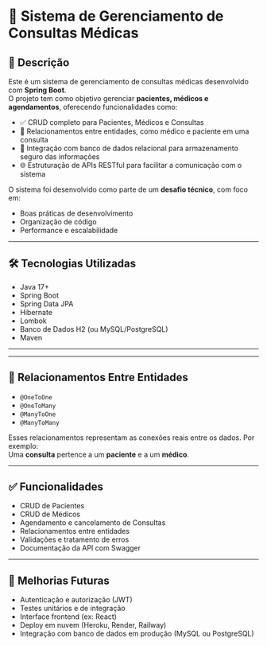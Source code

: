 # 🏥 Sistema de Gerenciamento de Consultas Médicas

## 📄 Descrição

Este é um sistema de gerenciamento de consultas médicas desenvolvido com **Spring Boot**.  
O projeto tem como objetivo gerenciar **pacientes, médicos e agendamentos**, oferecendo funcionalidades como:

- ✅ CRUD completo para Pacientes, Médicos e Consultas  
- 🔁 Relacionamentos entre entidades, como médico e paciente em uma consulta  
- 💾 Integração com banco de dados relacional para armazenamento seguro das informações  
- 🌐 Estruturação de APIs RESTful para facilitar a comunicação com o sistema  

O sistema foi desenvolvido como parte de um **desafio técnico**, com foco em:

- Boas práticas de desenvolvimento  
- Organização de código  
- Performance e escalabilidade

---

## 🛠️ Tecnologias Utilizadas

- Java 17+
- Spring Boot
- Spring Data JPA
- Hibernate
- Lombok
- Banco de Dados H2 (ou MySQL/PostgreSQL)
- Maven

---


---

## 🔗 Relacionamentos Entre Entidades

- `@OneToOne`  
- `@OneToMany`  
- `@ManyToOne`  
- `@ManyToMany`  

Esses relacionamentos representam as conexões reais entre os dados. Por exemplo:  
Uma **consulta** pertence a um **paciente** e a um **médico**.

---

## ✅ Funcionalidades

- CRUD de Pacientes  
- CRUD de Médicos  
- Agendamento e cancelamento de Consultas  
- Relacionamentos entre entidades  
- Validações e tratamento de erros  
- Documentação da API com Swagger

---

## 🚀 Melhorias Futuras

- Autenticação e autorização (JWT)  
- Testes unitários e de integração  
- Interface frontend (ex: React)  
- Deploy em nuvem (Heroku, Render, Railway)  
- Integração com banco de dados em produção (MySQL ou PostgreSQL)


